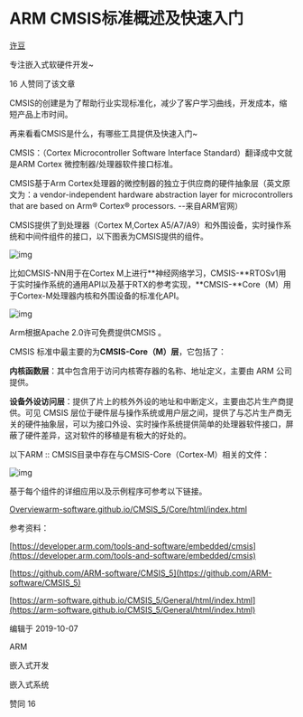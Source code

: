 # ARM CMSIS标准概述及快速入门
[许豆](https://www.zhihu.com/people/xu-dou-61)

专注嵌入式软硬件开发~



16 人赞同了该文章

CMSIS的创建是为了帮助行业实现标准化，减少了客户学习曲线，开发成本，缩短产品上市时间。

再来看看CMSIS是什么，有哪些工具提供及快速入门~

CMSIS：（Cortex Microcontroller Software Interface Standard）翻译成中文就是ARM Cortex 微控制器/处理器软件接口标准。

CMSIS基于Arm Cortex处理器的微控制器的独立于供应商的硬件抽象层（英文原文为：a vendor-independent hardware abstraction layer for microcontrollers that are based on Arm® Cortex® processors. --来自ARM官网）

CMSIS提供了到处理器（Cortex M,Cortex A5/A7/A9）和外围设备，实时操作系统和中间件组件的接口，以下图表为CMSIS提供的组件。

![img](https://pic1.zhimg.com/80/v2-f6406a69f7457b6a52256e83e6fbbc68_720w.jpg)

比如CMSIS-NN用于在Cortex M上进行**神经网络学习，CMSIS-**RTOSv1用于实时操作系统的通用API以及基于RTX的参考实现，**CMSIS-**Core（M）用于Cortex-M处理器内核和外围设备的标准化API。

![img](https://pic2.zhimg.com/80/v2-70c47a706f708990fb45e13bf469b0d1_720w.jpg)

Arm根据Apache 2.0许可免费提供CMSIS 。

CMSIS 标准中最主要的为**CMSIS-Core（M）层**，它包括了：

**内核函数层**：其中包含用于访问内核寄存器的名称、地址定义，主要由 ARM 公司提供。

**设备外设访问层**：提供了片上的核外外设的地址和中断定义，主要由芯片生产商提供。可见 CMSIS 层位于硬件层与操作系统或用户层之间，提供了与芯片生产商无关的硬件抽象层，可以为接口外设、实时操作系统提供简单的处理器软件接口，屏蔽了硬件差异，这对软件的移植是有极大的好处的。

以下ARM :: CMSIS目录中存在与CMSIS-Core（Cortex-M）相关的文件：

![img](https://pic2.zhimg.com/80/v2-f7de1ff8a919bfcc81becff1323a64fd_720w.png)

基于每个组件的详细应用以及示例程序可参考以下链接。

[Overviewarm-software.github.io/CMSIS_5/Core/html/index.html](https://arm-software.github.io/CMSIS_5/Core/html/index.html)

参考资料：

[https://developer.arm.com/tools-and-software/embedded/cmsis](https://developer.arm.com/tools-and-software/embedded/cmsis)

[https://github.com/ARM-software/CMSIS_5](https://github.com/ARM-software/CMSIS_5)

[https://arm-software.github.io/CMSIS_5/General/html/index.html](https://arm-software.github.io/CMSIS_5/General/html/index.html)

编辑于 2019-10-07

ARM

嵌入式开发

嵌入式系统

赞同 16